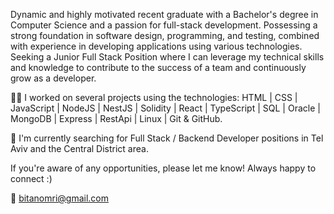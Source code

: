 Dynamic and highly motivated recent graduate with a Bachelor's degree in Computer Science and a passion for full-stack development.
Possessing a strong foundation in software design, programming, and testing, combined with experience in developing applications using various technologies.
Seeking a Junior Full Stack Position where I can leverage my technical skills and knowledge to contribute to the success of a team and continuously grow as a developer.


🧑‍💻 I worked on several projects using the technologies:
HTML | CSS | JavaScript | NodeJS | NestJS | Solidity | React  | TypeScript | SQL | Oracle | MongoDB | Express | RestApi | Linux | Git & GitHub.


🔎 I'm currently searching for Full Stack / Backend Developer positions in Tel Aviv and the Central District area. 

 If you're aware of any opportunities, please let me know!
Always happy to connect :)

📩 bitanomri@gmail.com
